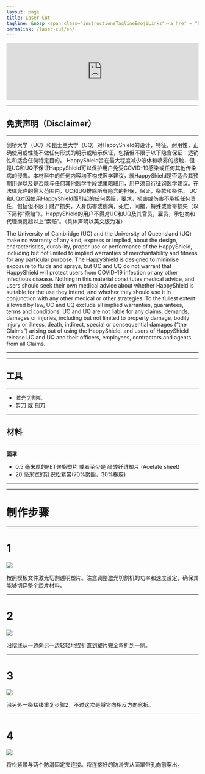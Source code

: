 ```yaml
---
layout: page
title: Laser-Cut 
tagline: &nbsp <span class="instructionsTaglineEmojiLinks"><a href = "https://github.com/HappyShield/HappyShield/tree/master/Templates/LaserCut" ><i class="em em-triangular_ruler" aria-role="presentation" aria-label="TRIANGULAR RULER"></i></a></span>
permalink: /laser-cut/en/
---
```


<script src="https://snapwidget.com/js/snapwidget.js"></script>
<iframe src="https://snapwidget.com/embed/811086" class="snapwidget-widget" allowtransparency="true" frameborder="0" scrolling="no" style="border:none; overflow:hidden;  width:100%; "></iframe>

---

## 免责声明（Disclaimer）

---
剑桥大学（UC）和昆士兰大学（UQ）对HappyShield的设计，特征，耐用性，正确使用或性能不做任何形式的明示或暗示保证，包括但不限于以下隐含保证：适销性和适合任何特定目的。 HappyShield旨在最大程度减少液体和喷雾的接触，但是UC和UQ不保证HappyShield可以保护用户免受COVID-19感染或任何其他传染病的侵害。本材料中的任何内容均不构成医学建议，就HappyShield是否适合其预期用途以及是否能与任何其他医学手段或策略联用，用户须自行征询医学建议。在法律允许的最大范围内，UC和UQ排除所有隐含的担保，保证，条款和条件。 UC和UQ对因使用HappyShield而引起的任何索赔，要求，损害或伤害不承担任何责任，包括但不限于财产损失，人身伤害或疾病，死亡，间接，特殊或附带损失（以下简称“索赔”）。HappyShield的用户不得对UC和UQ及其官员，雇员，承包商和代理商提起以上“索赔”。（具体声明以英文版为准）

The University of Cambridge (UC) and the University of Queensland (UQ) make no warranty of any kind, express or implied, about the design, characteristics, durability, proper use or performance of the HappyShield, including but not limited to implied warranties of merchantability and fitness for any particular purpose. The HappyShield is designed to minimise exposure to fluids and sprays, but UC and UQ do not warrant that HappyShield will protect users from COVID-19 infection or any other infectious disease. Nothing in this material constitutes medical advice, and users should seek their own medical advice about whether HappyShield is suitable for the use they intend, and whether they should use it in conjunction with any other medical or other strategies. To the fullest extent allowed by law, UC and UQ exclude all implied warranties, guarantees, terms and conditions. UC and UQ are not liable for any claims, demands, damages or injuries, including but not limited to property damage, bodily injury or illness, death, indirect, special or consequential damages (“the Claims”) arising out of using the HappyShield, and users of HappyShield release UC and UQ and their officers, employees, contractors and agents from all Claims.

---

--- 

## 工具

---

* 激光切割机
* 剪刀 或 刻刀

---

## 材料

---

**面罩**

* 0.5 毫米厚的PET聚酯塑片 或者至少是 醋酸纤维塑片 (Acetate sheet) 
* 20 毫米宽的针织松紧带(70%聚酯，30%橡胶)

---

---

# 制作步骤

---

# 1

![](./Assets/Output/Steps/01.jpg)

按照模板文件激光切割透明塑片。注意调整激光切割机的功率和速度设定，确保其能够切穿整个塑片材料。

---

# 2	

![](./Assets/Output/Steps/02.jpg)

沿褶线从一边向另一边轻轻地捏折直到塑片完全弯折到一侧。

--- 

# 3 	

![](./Assets/Output/Steps/03.jpg)

沿另外一条褶线重复步骤2，不过这次是将它向相反方向弯折。

---

# 4	

![](./Assets/Output/Steps/04.jpg)

将松紧带与两个防滑固定夹连接。将连接好的防滑夹从面罩带孔向前穿出。


